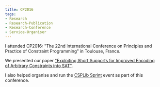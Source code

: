 ```yaml
---
title: CP2016
tags:
- Research
- Research-Publication
- Research-Conference
- Service-Organiser
---
```


I attended CP2016: "The 22nd International Conference on Principles and Practice of Constraint Programming" in Toulouse, France.

We presented our paper
["Exploiting Short Supports for Improved Encoding of Arbitrary Constraints into SAT"](https://scholar.google.co.uk/citations?view_op=view_citation&hl=en&user=heG7k-gAAAAJ&sortby=pubdate&citation_for_view=heG7k-gAAAAJ:4OULZ7Gr8RgC).

I also helped organise and run the [CSPLib Sprint](https://cp2016.sched.org/event/7XHS) event as part of this conference.

